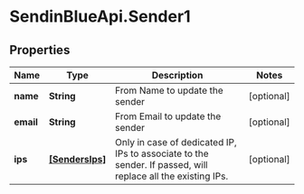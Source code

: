 # SendinBlueApi.Sender1

## Properties
Name | Type | Description | Notes
------------ | ------------- | ------------- | -------------
**name** | **String** | From Name to update the sender | [optional] 
**email** | **String** | From Email to update the sender | [optional] 
**ips** | [**[SendersIps]**](SendersIps.md) | Only in case of dedicated IP, IPs to associate to the sender. If passed, will replace all the existing IPs. | [optional] 


